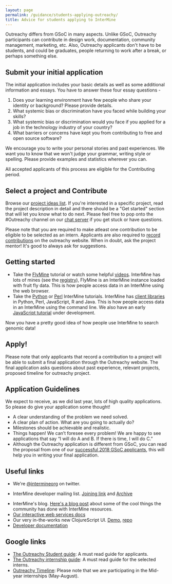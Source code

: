 ```yaml
---
layout: page
permalink: /guidance/students-applying-outreachy/
title: Advice for students applying to InterMine
---
```


Outreachy differs from GSoC in many aspects. Unlike GSoC, Outreachy participants can contribute in design work, documentation, community management, marketing, etc. Also, Outreachy applicants don't have to be students, and could be graduates, people returning to work after a break, or perhaps something else.

## Submit your initial application

The initial application includes your basic details as well as some additional information and essays. You have to answer these four essay questions -

1. Does your learning environment have few people who share your identity or background? Please provide details.
2. What systemic bias or discrimination have you faced while building your skills?
3. What systemic bias or discrimination would you face if you applied for a job in the technology industry of your country?
4. What barriers or concerns have kept you from contributing to free and open source software?

We encourage you to write your personal stories and past experiences. We want you to know that we won't judge your grammar, writing style or spelling. Please provide examples and statistics wherever you can.

All accepted applicants of this process are eligible for the Contributing period.

## Select a project and Contribute

Browse our [project ideas list](../../project-ideas/2019/). If you're interested in a specific project, read the project description in detail and there should be a "Get started" section that will let you know what to do next. Please feel free to pop onto the #Outreachy channel on our [chat server](http://chat.intermine.org) if you get stuck or have questions.

Please note that you are required to make atleast one contribution to be eligible to be selected as an intern. Applicants are also required to [record contributions](https://www.outreachy.org/docs/applicant/#record-contributions) on the outreachy website. When in doubt, ask the project mentor! It's good to always ask for suggestions.

## Getting started

- Take the [FlyMine](https://flymine.readthedocs.io/en/latest/) tutorial or watch some helpful [videos](http://intermine.org/tutorials/). InterMine has lots of mines (see the [registry](http://registry.intermine.org/)), FlyMine is an InterMine instance loaded with fruit fly data. This is how people access data in an InterMine using the web browser.
- Take the [Python](https://github.com/intermine/intermine-ws-python-docs/) or [Perl](https://metacpan.org/pod/distribution/Webservice-InterMine/lib/Webservice/InterMine/Cookbook.pod) InterMine tutorials. InterMine has [client libraries](https://intermine.readthedocs.io/en/latest/web-services/) in Python, Perl, JavaScript, R and Java. This is how people access data in an InterMine using the command line. We also have an early [JavaScript tutorial](https://hackmd.io/QvITbTCSQkKWYjE2i_Xj_w#) under development. 

Now you have a pretty good idea of how people use InterMine to search genomic data!

## Apply!

Please note that only applicants that record a contribution to a project will be able to submit a final application through the Outreachy website. The final application asks questions about past experience, relevant projects, proposed timeline for outreachy project. 

## Application Guidelines

We expect to receive, as we did last year, lots of high quality applications. So please do give your application some thought!

* A clear understanding of the problem we need solved.
* A clear plan of action. What are you going to actually do?
* Milestones should be achievable and realistic.
* Things happen! We can’t foresee every problem! We are happy to see applications that say “I will do A and B. If there is time, I will do C.”
* Although the Outreachy application is different from GSoC, you can read the proposal from one of our [successful 2018 GSoC applicants](https://github.com/nupurgunwant/GSoC-Proposal), this will help you in writing your final application. 

<!-- We are happy to read your application and give you feedback. Please allow for a few days for us to get back to you -- don’t wait until the last minute! Can we do this in Outreachy? -->

## Useful links

- We're [@intermineorg](https://twitter.com/intermineorg) on twitter.
<!-- - We have a [Outreachy specific mailing list](https://lists.cam.ac.uk/mailman/listinfo/gen-intermine-gsoc-public) - feel free to ask any questions!  -->
<!-- - We have a #Outreachy channel on our discord server at [chat.intermine.org](https://chat.intermine.org).  -->
- InterMine developer mailing list. [Joining link](https://lists.intermine.org/mailman/listinfo/dev) and [Archive](https://lists.intermine.org/pipermail/dev/) 
<!-- -- _please use the InterMine Outreachy mailing list for Outreachy related issues_ -->
- InterMine's blog. [Here's a blog post](https://intermineorg.wordpress.com/2016/11/22/cool-intermine-features-roundup/) about some of the cool things the community has done with InterMine resources. 
- [Our interactive web services docs](http://iodocs.apps.intermine.org/)
- Our very in-the-works new ClojureScript UI. [Demo](http://bluegenes.apps.intermine.org/), [repo](https://github.com/intermine/bluegenes)
- [Developer documentation](http://intermine.readthedocs.io/en/latest/)

## Google links

- [The Outreachy Student guide](https://www.outreachy.org/docs/applicant/): A must read guide for applicants.
- [The Outreachy internship guide](https://www.outreachy.org/docs/internship/): A must read guide for the selected interns.
- [Outreachy Timeline](https://www.outreachy.org/docs/applicant/#outreachy-schedule): Please note that we are participating in the Mid-year internships (May-August).

